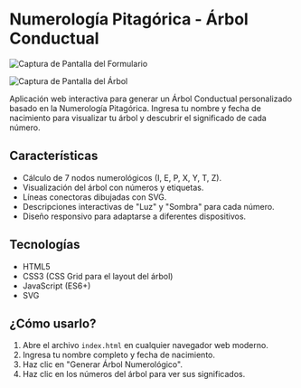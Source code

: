 # Numerología Pitagórica - Árbol Conductual

![Captura de Pantalla del Formulario](https://i.imgur.com/JVyb2S9.png) 

![Captura de Pantalla del Árbol](https://i.imgur.com/xPnumOy.png)


Aplicación web interactiva para generar un Árbol Conductual personalizado basado en la Numerología Pitagórica. Ingresa tu nombre y fecha de nacimiento para visualizar tu árbol y descubrir el significado de cada número.

## Características

*   Cálculo de 7 nodos numerológicos (I, E, P, X, Y, T, Z).
*   Visualización del árbol con números y etiquetas.
*   Líneas conectoras dibujadas con SVG.
*   Descripciones interactivas de "Luz" y "Sombra" para cada número.
*   Diseño responsivo para adaptarse a diferentes dispositivos.

## Tecnologías

*   HTML5
*   CSS3 (CSS Grid para el layout del árbol)
*   JavaScript (ES6+)
*   SVG

## ¿Cómo usarlo?

1.  Abre el archivo `index.html` en cualquier navegador web moderno.
2.  Ingresa tu nombre completo y fecha de nacimiento.
3.  Haz clic en "Generar Árbol Numerológico".
4.  Haz clic en los números del árbol para ver sus significados.

